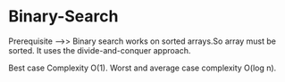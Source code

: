 # Binary-Search
Prerequisite -->> Binary search works on sorted arrays.So array must be sorted.
It uses the divide-and-conquer approach.

Best case Complexity O(1).
Worst and average case complexity O(log n).

